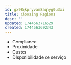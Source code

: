 ```yaml
---
id: gx98qkpryvam8aqhyg0u3xi
title: Choosing Regions
desc: ''
updated: 1744563716529
created: 1744563692343
---
```


- Compliance
- Proximidade
- Custos
- DIsponibilidade de serviço
